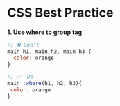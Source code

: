 # CSS Best Practice

**1. Use where to group tag**
```javascript
// ❌ Don't 
main h1, main h2, main h3 {
  color: orange 
}

// ✅  Do 
main :where(h1, h2, h3){
 color: orange
}
```

